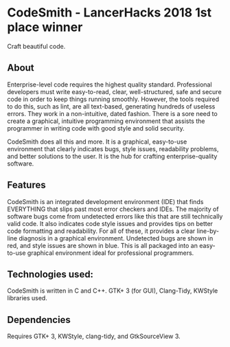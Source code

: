 # CodeSmith - LancerHacks 2018 1st place winner
Craft beautiful code.

## About
Enterprise-level code requires the highest quality standard. Professional developers must write easy-to-read, clear, well-structured, safe and secure code in order to keep things running smoothly. However, the tools required to do this, such as lint, are all text-based, generating hundreds of useless errors. They work in a non-intuitive, dated fashion. There is a sore need to create a graphical, intuitive programming environment that assists the programmer in writing code with good style and solid security.

CodeSmith does all this and more. It is a graphical, easy-to-use environment that clearly indicates bugs, style issues, readability problems, and better solutions to the user. It is the hub for crafting enterprise-quality software.

## Features
CodeSmith is an integrated development environment (IDE) that finds EVERYTHING that slips past most error checkers and IDEs. The majority of software bugs come from undetected errors like this that are still technically valid code. It also indicates code style issues and provides tips on better code formatting and readability. For all of these, it provides a clear line-by-line diagnosis in a graphical environment. Undetected bugs are shown in red, and style issues are shown in blue. This is all packaged into an easy-to-use graphical environment ideal for professional programmers.

## Technologies used:
CodeSmith is written in C and C++.
GTK+ 3 (for GUI), Clang-Tidy, KWStyle libraries used.

## Dependencies
Requires GTK+ 3, KWStyle, clang-tidy, and GtkSourceView 3.
